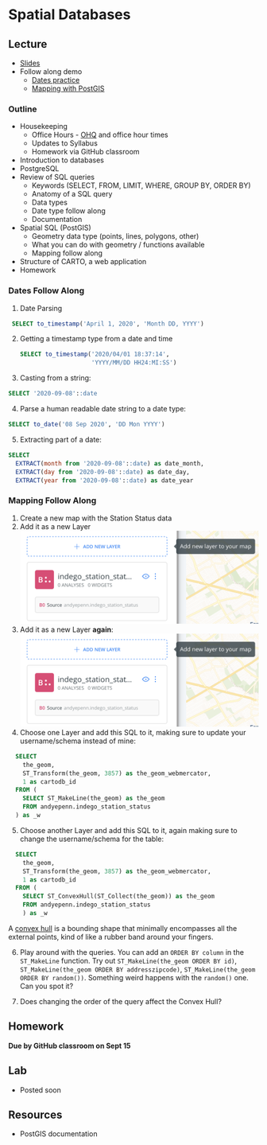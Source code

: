 # Spatial Databases

## Lecture

* [Slides](https://docs.google.com/presentation/d/1XjNaSRGnhfcnWKLIfF0E0zBOctxkxjTMoUN2Ogy3xy8/edit?usp=sharing)
* Follow along demo
  * [Dates practice]()
  * [Mapping with PostGIS]()

### Outline

* Housekeeping
  - Office Hours - [OHQ](https://ohq.io) and office hour times
  - Updates to Syllabus
  - Homework via GitHub classroom
* Introduction to databases
* PostgreSQL
* Review of SQL queries
  - Keywords (SELECT, FROM, LIMIT, WHERE, GROUP BY, ORDER BY)
  - Anatomy of a SQL query
  - Data types
  - Date type follow along
  - Documentation
* Spatial SQL (PostGIS)
  - Geometry data type (points, lines, polygons, other)
  - What you can do with geometry / functions available
  - Mapping follow along
* Structure of CARTO, a web application
* Homework

### Dates Follow Along

1. Date Parsing
  ```SQL
   SELECT to_timestamp('April 1, 2020', 'Month DD, YYYY')
   ```
2. Getting a timestamp type from a date and time
   ```SQL
   SELECT to_timestamp('2020/04/01 18:37:14',
                       'YYYY/MM/DD HH24:MI:SS')
   ```
3. Casting from a string:
  ```SQL
  SELECT '2020-09-08'::date
  ```
4. Parse a human readable date string to a date type:
  ```SQL
  SELECT to_date('08 Sep 2020', 'DD Mon YYYY')
  ```
5. Extracting part of a date:
  ```SQL
  SELECT
    EXTRACT(month from '2020-09-08'::date) as date_month,
    EXTRACT(day from '2020-09-08'::date) as date_day,
    EXTRACT(year from '2020-09-08'::date) as date_year
  ```

### Mapping Follow Along

1. Create a new map with the Station Status data
2. Add it as a new Layer
  ![](images/add-new-layer.png)
3. Add it as a new Layer __again__:
  ![](images/add-new-layer.png)
4. Choose one Layer and add this SQL to it, making sure to update your username/schema instead of mine:
  ```SQL
    SELECT
      the_geom,
      ST_Transform(the_geom, 3857) as the_geom_webmercator,
      1 as cartodb_id
    FROM (
      SELECT ST_MakeLine(the_geom) as the_geom
      FROM andyepenn.indego_station_status
    ) as _w
  ```
5. Choose another Layer and add this SQL to it, again making sure to change the username/schema for the table:
  ```SQL
    SELECT
      the_geom,
      ST_Transform(the_geom, 3857) as the_geom_webmercator,
      1 as cartodb_id
    FROM (
      SELECT ST_ConvexHull(ST_Collect(the_geom)) as the_geom
      FROM andyepenn.indego_station_status
      ) as _w
  ```
  A [convex hull](https://en.wikipedia.org/wiki/Convex_hull) is a bounding shape that minimally encompasses all the external points, kind of like a rubber band around your fingers.

6. Play around with the queries. You can add an `ORDER BY column` in the `ST_MakeLine` function. Try out `ST_MakeLine(the_geom ORDER BY id)`, `ST_MakeLine(the_geom ORDER BY addresszipcode)`, `ST_MakeLine(the_geom ORDER BY random())`. Something weird happens with the `random()` one. Can you spot it?

7. Does changing the order of the query affect the Convex Hull?


## Homework

**Due by GitHub classroom on Sept 15**



## Lab

* Posted soon

## Resources

* PostGIS documentation

